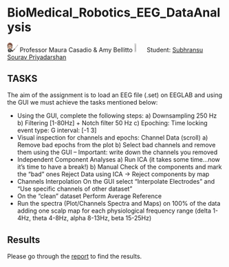 # BioMedical_Robotics_EEG_DataAnalysis
<img src="https://github.com/subhransu10/BioMedical_Robotics_EEG_DataAnalysis/blob/main/prof.png" width="5%" height="5%"> Professor Maura Casadio & Amy Bellitto <img src="https://user-images.githubusercontent.com/62358773/158238810-c5dcb486-ba24-4b35-87de-39a54e88f36b.png" width="5%" height="5%"> Student: [Subhransu Sourav Priyadarshan](https://github.com/subhransu10)
## TASKS
The aim of the assignment is to load an EEG file (.set) on EEGLAB and using the GUI we must achieve the tasks mentioned below:
+  Using the GUI, complete the following steps:
a) Downsampling 250 Hz
b) Filtering [1-80Hz] + Notch filter 50 Hz
c) Epoching: Time locking event type: G interval: [-1 3]
+ Visual inspection for channels and epochs: Channel Data (scroll)
a) Remove bad epochs from the plot
b) Select bad channels and remove them using the GUI – Important: write
down the channels you removed
+ Independent Component Analyses
a) Run ICA (it takes some time…now it’s time to have a break!)
b) Manual Check of the components and mark the “bad” ones Reject Data
using ICA -> Reject components by map
+ Channels Interpolation
On the GUI select “Interpolate Electrodes” and “Use specific channels of other
dataset”
+ On the “clean” dataset Perform Average Reference
+ Run the spectra (Plot/Channels Spectra and Maps) on 100% of the data
adding one scalp map for each physiological frequency range (delta 1-4Hz,
theta 4-8Hz, alpha 8-13Hz, beta 15-25Hz)

## Results
Please go through the [report](https://github.com/subhransu10/BioMedical_Robotics_EEG_DataAnalysis/blob/main/BIO_EEG_ASSIGNMENT_G4.pdf) to find the results.

